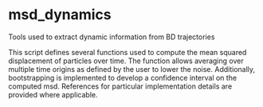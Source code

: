 # msd_dynamics
Tools used to extract dynamic information from BD trajectories

This script defines several functions used to compute the mean squared displacement of particles over time. 
The function allows averaging over multiple time origins as defined by the user to lower the noise. 
Additionally, bootstrapping is implemented to develop a confidence interval on the computed msd.
References for particular implementation details are provided where applicable.
